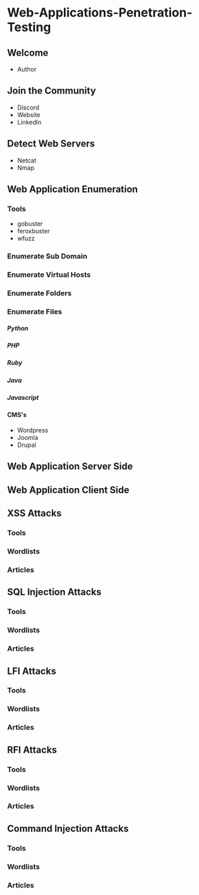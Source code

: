# Web-Applications-Penetration-Testing


## Welcome

- Author



## Join the Community

- Discord
- Website
- LinkedIn


## Detect Web Servers

- Netcat
- Nmap

## Web Application Enumeration

### Tools
- gobuster
- feroxbuster
- wfuzz



### Enumerate Sub Domain

### Enumerate Virtual Hosts
### Enumerate Folders
### Enumerate Files



##### Python


##### PHP

##### Ruby

##### Java

##### Javascript


#### CMS's

- Wordpress
- Joomla
- Drupal



## Web Application Server Side
## Web Application Client Side


## XSS Attacks
### Tools
### Wordlists
### Articles

## SQL Injection Attacks
### Tools
### Wordlists
### Articles


## LFI Attacks
### Tools
### Wordlists
### Articles

## RFI Attacks
### Tools
### Wordlists
### Articles

## Command Injection Attacks
### Tools
### Wordlists
### Articles
